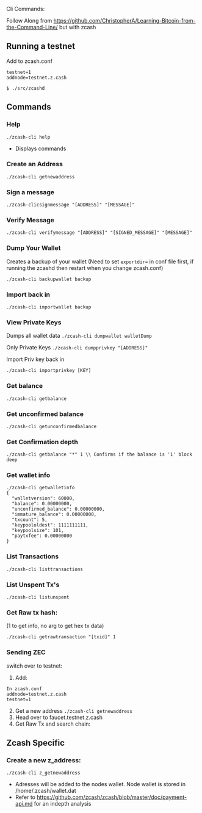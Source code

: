 Cli Commands:


Follow Along from https://github.com/ChristopherA/Learning-Bitcoin-from-the-Command-Line/ but with zcash


Running a testnet
-----------------
Add to zcash.conf
```
testnet=1
addnode=testnet.z.cash
```
```
$ ./src/zcashd
```

Commands
-----------

### Help
`./zcash-cli help`
* Displays commands

### Create an Address
`./zcash-cli getnewaddress`

### Sign a message
`./zcash-clicsignmessage "[ADDRESS]" "[MESSAGE]"`

### Verify Message
`./zcash-cli verifymessage "[ADDRESS]" "[SIGNED_MESSAGE]" "[MESSAGE]"`

### Dump Your Wallet
Creates a backup of your wallet (Need to set `exportdir=` in conf file first, if running the zcashd then restart when you change zcash.conf)

`./zcash-cli backupwallet backup`

### Import back in
`./zcash-cli importwallet backup`

### View Private Keys
Dumps all wallet data
`./zcash-cli dumpwallet walletDump`

Only Private Keys
`./zcash-cli dumpprivkey "[ADDRESS]"`

Import Priv key back in

`./zcash-cli importprivkey [KEY]`


### Get balance

`./zcash-cli getbalance`

### Get unconfirmed balance

`./zcash-cli getunconfirmedbalance`

### Get Confirmation depth

`./zcash-cli getbalance "*" 1 \\ Confirms if the balance is '1' block deep` 

### Get wallet info

```
./zcash-cli getwalletinfo
{
  "walletversion": 60000,
  "balance": 0.00000000,
  "unconfirmed_balance": 0.00000000,
  "immature_balance": 0.00000000,
  "txcount": 5,
  "keypoololdest": 1111111111,
  "keypoolsize": 101,
  "paytxfee": 0.00000000
}
```


### List Transactions

`./zcash-cli listtransactions`

### List Unspent Tx's

`./zcash-cli listunspent`

### Get Raw tx hash:
(1 to get info, no arg to get hex tx data)

`./zcash-cli getrawtransaction "[txid]" 1`

### Sending ZEC
switch over to testnet:
1. Add:
```
In zcash.conf
addnode=testnet.z.cash
testnet=1
```
2. Get a new address
`./zcash-cli getnewaddress`
3. Head over to faucet.testnet.z.cash
4. Get Raw Tx and search chain:


Zcash Specific
--------------


### Create a new z_address:

`./zcash-cli z_getnewaddress`

* Adresses will be added to the nodes wallet. Node wallet is stored in /home/.zcash/wallet.dat
* Refer to https://github.com/zcash/zcash/blob/master/doc/payment-api.md for an indepth analysis